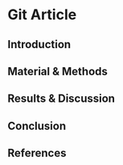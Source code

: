 # Git Article


## Introduction

## Material & Methods

## Results & Discussion

## Conclusion

## References
